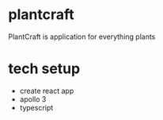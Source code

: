 # plantcraft

PlantCraft is application for everything plants

# tech setup

- create react app
- apollo 3
- typescript
